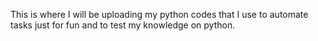 This is where I will be uploading my python codes that I use to automate tasks just for fun and to test my knowledge on python.
